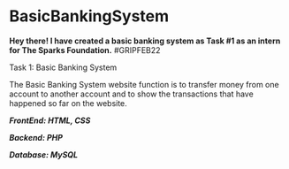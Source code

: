 # BasicBankingSystem
**Hey there! I have created a basic banking system as Task #1 as an intern for The Sparks Foundation.**
#GRIPFEB22

Task 1: Basic Banking System

The Basic Banking System website function is to transfer money from one account to another account and to show the transactions that have happened so far on the website.

***FrontEnd: HTML, CSS***

***Backend: PHP***

***Database: MySQL***
      
